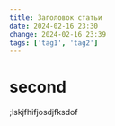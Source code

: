 ```yaml
---
title: Заголовок статьи
date: 2024-02-16 23:30
change: 2024-02-16 23:39
tags: ['tag1', 'tag2']
---
```

# second
;lskjfhifjosdjfksdof
